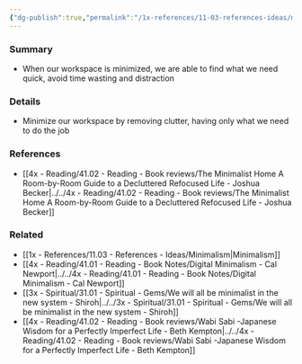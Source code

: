 ```yaml
---
{"dg-publish":true,"permalink":"/1x-references/11-03-references-ideas/minimalism-helps-us-be-more-efficient-at-our-work/"}
---
```



### Summary
- When our workspace is minimized, we are able to find what we need quick, avoid time wasting and distraction

### Details
- Minimize our workspace by removing clutter, having only what we need to do the job

### References
- [[4x - Reading/41.02 - Reading - Book reviews/The Minimalist Home A Room-by-Room Guide to a Decluttered Refocused Life - Joshua Becker\|../../4x - Reading/41.02 - Reading - Book reviews/The Minimalist Home A Room-by-Room Guide to a Decluttered Refocused Life - Joshua Becker]]

### Related
- [[1x - References/11.03 - References - Ideas/Minimalism\|Minimalism]]
- [[4x - Reading/41.01 - Reading - Book Notes/Digital Minimalism - Cal Newport\|../../4x - Reading/41.01 - Reading - Book Notes/Digital Minimalism - Cal Newport]]
- [[3x - Spiritual/31.01 - Spiritual - Gems/We will all be minimalist in the new system - Shiroh\|../../3x - Spiritual/31.01 - Spiritual - Gems/We will all be minimalist in the new system - Shiroh]]
- [[4x - Reading/41.02 - Reading - Book reviews/Wabi Sabi -Japanese Wisdom for a Perfectly Imperfect Life - Beth Kempton\|../../4x - Reading/41.02 - Reading - Book reviews/Wabi Sabi -Japanese Wisdom for a Perfectly Imperfect Life - Beth Kempton]]